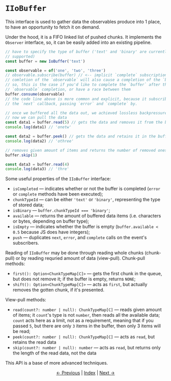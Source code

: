 # `IIoBuffer`

This interface is used to gather data the observables produce into 1 place, to have an opportunity to fetch it on demand.

Under the hood, it is a FIFO linked list of pushed chunks. It implements the `Observer` interface, so, it can be easily added into an existing pipeline.

```javascript
// have to specify the type of buffer ('text' and 'binary' are currently
// supported)
const buffer = new IoBuffer('text')

const observable = of('one', 'two', 'three')
// observable.subscribe(buffer) // <-- implicit `complete` subscription
// comletion of the `observable` will also cause a completion of the `buffer`,
// so, this is the case if you'd like to complete the `buffer` after the
// `observable` completion, or have a race between them
buffer.consume(observable)
// the code line above is more common and explicit, because it subscribes only
// the `next` callback, passing `error` and `complete` by.

// once we buffered all the data out, we achieved lossless backpressure and
// now we can pull the data
const data1 = buffer.read(5) // gets the data and removes it from the buffer
console.log(data1) // 'onetw'

const data2 = buffer.peek() // gets the data and retains it in the buffer
console.log(data2) // 'othree'

// removes given amount of items and returns the number of removed ones
buffer.skip(1)

const data3 = buffer.read(4)
console.log(data3) // 'thre'

```

Some useful properties of the `IIoBuffer` interface:

- `isCompleted` — indicates whether or not the buffer is completed (`error` or `complete` methods have been executed);
- `chunkTypeId` — can be either `'text'` or `'binary'`, representing the type of stored data;
- `isBinary` — `buffer.chunkTypeId === 'binary'`;
- `available` — returns the amount of buffered data items (i.e. characters or bytes, depending on buffer type);
- `isEmpty` — indicates whether the buffer is empty (`buffer.available < 0.5` because JS does have integers);
- `push` — duplicates `next`, `error`, and `complete` calls on the event's subscribers.

Reading of `IIoBuffer` may be done through reading whole chunks (chunk-pull) or by reading requried amount of data (view-pull). Chunk-pull methods:

- `first(): Option<ChunkTypeMap[C]>` — gets the first chunk in the queue, but does not remove it; if the buffer is empty, returns `NONE`;
- `shift(): Option<ChunkTypeMap[C]>` — acts as `first`, but actually removes the gotten chunk, if it's presented.

View-pull methods:

- `read(count?: number | null): ChunkTypeMap[C]` — reads given amount of items; it `count`'s type is not `number`, then reads all the available data; `count` acts here as a limit, not as a requirement, meaning that if you passed `5`, but there are only `3` items in the buffer, then only 3 items will be read;
- `peek(count?: number | null): ChunkTypeMap[C]` — acts as `read`, but retains the read data
- `skip(count?: number | null): number` — acts as `read`, but returns only the length of the read data, not the data

This API is a base of more advanced techniques.

<p align="center">
    <a href="https://github.com/retueZe/rx-reader/tree/master/doc/getting_started/1.md">← Previous</a>
    |
    <a href="https://github.com/retueZe/rx-reader/tree/master/doc/README.md">Index</a>
    |
    <a href="https://github.com/retueZe/rx-reader/tree/master/doc/getting_started/3.md">Next →</a>
</p>
